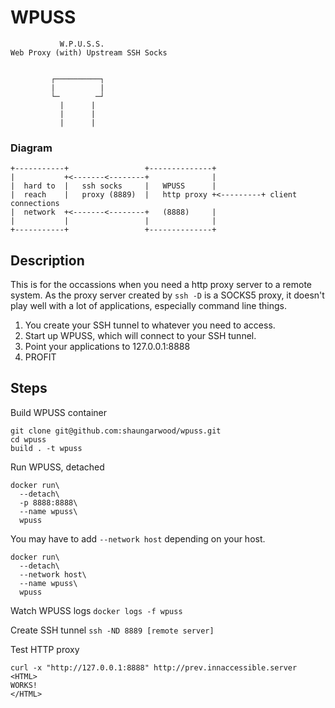 # WPUSS

```
           W.P.U.S.S.
Web Proxy (with) Upstream SSH Socks


         ┌──────────┐
         |          |
         └─        ─┘
           |      |
           |      |
           |      |
```

### Diagram

```
+-----------+                 +--------------+
|           +<-------<--------+              |
|  hard to  |   ssh socks     |   WPUSS      |
|  reach    |   proxy (8889)  |   http proxy +<---------+ client connections
|  network  +<-------<--------+   (8888)     |
|           |                 |              |
+-----------+                 +--------------+
```

## Description

This is for the occassions when you need a http proxy server to a remote system. As the proxy server created by ```ssh -D``` is a SOCKS5 proxy, it doesn't play well with a lot of applications, especially command line things.

1. You create your SSH tunnel to whatever you need to access.
2. Start up WPUSS, which will connect to your SSH tunnel.
3. Point your applications to 127.0.0.1:8888
4. PROFIT

## Steps

Build WPUSS container
```
git clone git@github.com:shaungarwood/wpuss.git
cd wpuss
build . -t wpuss
```

Run WPUSS, detached
```
docker run\
  --detach\
  -p 8888:8888\
  --name wpuss\
  wpuss 
```

You may have to add ```--network host``` depending on your host.
```
docker run\
  --detach\
  --network host\
  --name wpuss\
  wpuss 
```

Watch WPUSS logs
```docker logs -f wpuss```

Create SSH tunnel
```ssh -ND 8889 [remote server]```

Test HTTP proxy
```
curl -x "http://127.0.0.1:8888" http://prev.innaccessible.server
<HTML>
WORKS!
</HTML>
```
